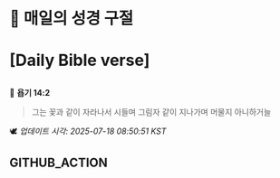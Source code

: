 # 🙏 매일의 성경 구절
# [Daily Bible verse]
##
<!-- START_BIBLE_VERSE -->
📖 **욥기 14:2**
> 그는 꽃과 같이 자라나서 시들며 그림자 같이 지나가며 머물지 아니하거늘

🕊️ _업데이트 시각: 2025-07-18 08:50:51 KST_
  <!-- END_BIBLE_VERSE -->
## GITHUB_ACTION
